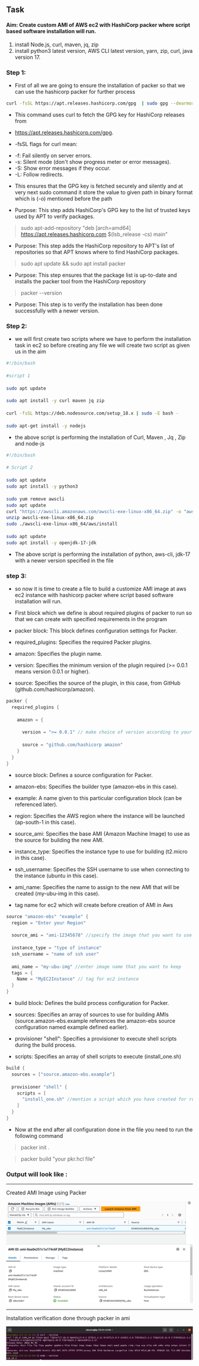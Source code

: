 ## Task 

#### Aim: Create custom AMI of AWS ec2 with HashiCorp packer where script based software installation will run.

1. install Node.js, curl, maven, jq, zip
2. install python3 latest version, AWS CLI latest version, yarn, zip, curl, java version 17.


### Step 1:

+ First of all we are going to ensure the installation of packer so that we can use the hashicorp packer for further process

```bash
curl -fsSL https://apt.releases.hashicorp.com/gpg  | sudo gpg --dearmor -o /etc/apt/trusted.gpg.d/hashicorp.gpg
```

+ This command uses curl to fetch the GPG key for HashiCorp releases from 

+ https://apt.releases.hashicorp.com/gpg.

+ -fsSL flags for curl mean:

- -f: Fail silently on server errors.
- -s: Silent mode (don't show progress meter or error messages).
- -S: Show error messages if they occur.
- -L: Follow redirects.

+ This ensures that the GPG key is fetched securely and silently and at very next sudo command it store the value to given path in binary format which is (-o) mentioned before the path


+ Purpose: This step adds HashiCorp's GPG key to the list of trusted keys used by APT to verify packages.


> sudo apt-add-repository "deb [arch=amd64] https://apt.releases.hashicorp.com $(lsb_release -cs) main"

+ Purpose: This step adds the HashiCorp repository to APT's list of repositories so that APT knows where to find HashiCorp packages.

> sudo apt update && sudo apt install packer

+ Purpose: This step ensures that the package list is up-to-date and installs the packer tool from the HashiCorp repository

> packer --version

+ Purpose: This step is to verify the installation has been done successfully with a newer version.


### Step 2:

+ we will first create two scripts where we have to perform the installation task in ec2 so before creating any file we will create two script as given us in the aim


```bash
#!/bin/bash

#script 1

sudo apt update

sudo apt install -y curl maven jq zip

curl -fsSL https://deb.nodesource.com/setup_18.x | sudo -E bash -

sudo apt-get install -y nodejs
```

+ the above script is performing the installation of Curl, Maven , Jq , Zip and node-js


```bash
#!/bin/bash

# Script 2

sudo apt update
sudo apt install -y python3

sudo yum remove awscli
sudo apt update
curl "https://awscli.amazonaws.com/awscli-exe-linux-x86_64.zip" -o "awscli-exe-linux-x86_64.zip"
unzip awscli-exe-linux-x86_64.zip
sudo ./awscli-exe-linux-x86_64/aws/install

sudo apt update
sudo apt install -y openjdk-17-jdk
```

+ The above script is performing the installation of python, aws-cli, jdk-17 with a newer version specified in the file


### step 3:

+ so now it is time to create a file to build a customize AMI image at aws ec2 instance with hashicorp packer where script based software installation will run.

+ First block which we define is about required plugins of packer to run so that we can create with specified requirements in the program

+ packer block: This block defines configuration settings for Packer.
+ required_plugins: Specifies the required Packer plugins.
+ amazon: Specifies the plugin name.
+ version: Specifies the minimum version of the plugin required (>= 0.0.1 means version 0.0.1 or higher).
+ source: Specifies the source of the plugin, in this case, from GitHub (github.com/hashicorp/amazon).

```h
packer {
  required_plugins {
    
    amazon = {
      
      version = ">= 0.0.1" // make choice of version according to your requirement 
      
      source = "github.com/hashicorp amazon"
    }
  }
}
```
+ source block: Defines a source configuration for Packer.

+ amazon-ebs: Specifies the builder type (amazon-ebs in this case).

+ example: A name given to this particular configuration block (can be referenced later).

+ region: Specifies the AWS region where the instance will be launched (ap-south-1 in this case).

+ source_ami: Specifies the base AMI (Amazon Machine Image) to use as the source for building the new AMI.

+ instance_type: Specifies the instance type to use for building (t2.micro in this case).

+ ssh_username: Specifies the SSH username to use when connecting to the instance (ubuntu in this case).

+ ami_name: Specifies the name to assign to the new AMI that will be created (my-ubu-img in this case).

+ tag name for ec2 which will create before creation of AMI in Aws

```h
source "amazon-ebs" "example" {
  region = "Enter your Region"
  
  source_ami = "ami-12345678" //specify the image that you want to use

  instance_type = "type of instance"
  ssh_username = "name of ssh user"
  
  ami_name = "my-ubu-img" //enter image name that you want to keep
  tags = {
    Name = "MyEC2Instance" // tag for ec2 instance 
  }
}
```

+ build block: Defines the build process configuration for Packer.
+ sources: Specifies an array of sources to use for building AMIs (source.amazon-ebs.example references the amazon-ebs source configuration named example defined earlier).

+ provisioner "shell": Specifies a provisioner to execute shell scripts during the build process.

+ scripts: Specifies an array of shell scripts to execute (install_one.sh) 


```h
build {
  sources = ["source.amazon-ebs.example"]

  provisioner "shell" {
    scripts = [
      "install_one.sh" //mention a script which you have created for run
    ]
  }
}
```

+ Now at the end after all configuration done in the file you need to run the following command 

> packer init .

> packer build "your pkr.hcl file" 


### Output will look like :
------------------------------------------------------------------------------------------
Created AMI Image using Packer

<img src="op1.png">

------------------------------------------------------------------------------------------

Installation verification done through packer in ami 

<img src="op2.png">
